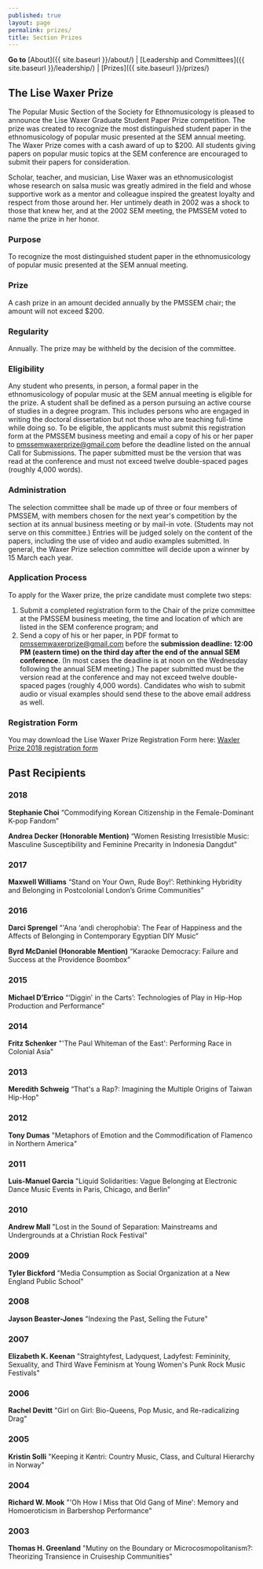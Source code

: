 ```yaml
---
published: true
layout: page
permalink: prizes/
title: Section Prizes
---
```

**Go to** [About]({{ site.baseurl }}/about/) \| [Leadership and Committees]({{ site.baseurl }}/leadership/) \| [Prizes]({{ site.baseurl }}/prizes/)

## The Lise Waxer Prize

The Popular Music Section of the Society for Ethnomusicology is pleased to announce the Lise Waxer Graduate Student Paper Prize competition. The prize was created to recognize the most distinguished student paper in the ethnomusicology of popular music presented at the SEM annual meeting. The Waxer Prize comes with a cash award of up to $200. All students giving papers on popular music topics at the SEM conference are encouraged to submit their papers for consideration.

Scholar, teacher, and musician, Lise Waxer was an ethnomusicologist whose research on salsa music was greatly admired in the field and whose supportive work as a mentor and colleague inspired the greatest loyalty and respect from those around her. Her untimely death in 2002 was a shock to those that knew her, and at the 2002 SEM meeting, the PMSSEM voted to name the prize in her honor.

### Purpose

To recognize the most distinguished student paper in the ethnomusicology of popular music presented at the SEM annual meeting.

### Prize

A cash prize in an amount decided annually by the PMSSEM chair; the amount will not exceed $200.

### Regularity

Annually. The prize may be withheld by the decision of the committee.

### Eligibility

Any student who presents, in person, a formal paper in the ethnomusicology of popular music at the SEM annual meeting is eligible for the prize. A student shall be defined as a person pursuing an active course of studies in a degree program. This includes persons who are engaged in writing the doctoral dissertation but not those who are teaching full-time while doing so. To be eligible, the applicants must submit this registration form at the PMSSEM business meeting and email a copy of his or her paper to [pmssemwaxerprize@gmail.com](pmssemwaxerprize@gmail.com) before the deadline listed on the annual Call for Submissions. The paper submitted must be the version that was read at the conference and must not exceed twelve double-spaced pages (roughly 4,000 words).

### Administration

The selection committee shall be made up of three or four members of PMSSEM, with members chosen for the next year's competition by the section at its annual business meeting or by mail-in vote. (Students may not serve on this committee.) Entries will be judged solely on the content of the papers, including the use of video and audio examples submitted. In general, the Waxer Prize selection committee will decide upon a winner by 15 March each year.

### Application Process

To apply for the Waxer prize, the prize candidate must complete two steps:

1. Submit a completed registration form to the Chair of the prize committee at the PMSSEM business meeting, the time and location of which are listed in the SEM conference program; and
2. Send a copy of his or her paper, in PDF format to [pmssemwaxerprize@gmail.com](pmssemwaxerprize@gmail.com) before the **submission deadline: 12:00 PM (eastern time) on the third day after the end of the annual SEM conference**. (In most cases the deadline is at noon on the Wednesday following the annual SEM meeting.) The paper submitted must be the version read at the conference and may not exceed twelve double-spaced pages (roughly 4,000 words). Candidates who wish to submit audio or visual examples should send these to the above email address as well.

### Registration Form

You may download the Lise Waxer Prize Registration Form here: [Waxler Prize 2018 registration form](http://pmssem.wdfiles.com/local--files/lise-waxer-prize/Waxler%20Prize%202018%20registration%20form.pdf)

## Past Recipients

### 2018

**Stephanie Choi** “Commodifying Korean Citizenship in the Female-Dominant K-pop Fandom”

**Andrea Decker (Honorable Mention)** “Women Resisting Irresistible Music: Masculine Susceptibility and Feminine Precarity in Indonesia Dangdut”

### 2017

**Maxwell Williams** “Stand on Your Own, Rude Boy!’: Rethinking Hybridity and Belonging in Postcolonial London’s Grime Communities”

### 2016

**Darci Sprengel** “'Ana ‘andi cherophobia’: The Fear of Happiness and the Affects of Belonging in Contemporary Egyptian DIY Music”

**Byrd McDaniel (Honorable Mention)** “Karaoke Democracy: Failure and Success at the Providence Boombox”

### 2015

**Michael D’Errico** “‘Diggin’ in the Carts’: Technologies of Play in Hip-Hop Production and Performance”

### 2014

**Fritz Schenker** "'The Paul Whiteman of the East': Performing Race in Colonial Asia"

### 2013

**Meredith Schweig** “That's a Rap?: Imagining the Multiple Origins of Taiwan Hip-Hop"

### 2012

**Tony Dumas** "Metaphors of Emotion and the Commodification of Flamenco in Northern America"

### 2011

**Luis-Manuel Garcia** "Liquid Solidarities: Vague Belonging at Electronic Dance Music Events in Paris, Chicago, and Berlin"

### 2010

**Andrew Mall** "Lost in the Sound of Separation: Mainstreams and Undergrounds at a Christian Rock Festival"

### 2009

**Tyler Bickford** "Media Consumption as Social Organization at a New England Public School"

### 2008

**Jayson Beaster-Jones** "Indexing the Past, Selling the Future"

### 2007

**Elizabeth K. Keenan** "Straightyfest, Ladyquest, Ladyfest: Femininity, Sexuality, and Third Wave Feminism at Young Women's Punk Rock Music Festivals"

### 2006

**Rachel Devitt** "Girl on Girl: Bio-Queens, Pop Music, and Re-radicalizing Drag"

### 2005

**Kristin Solli** "Keeping it Køntri: Country Music, Class, and Cultural Hierarchy in Norway"

### 2004

**Richard W. Mook** "'Oh How I Miss that Old Gang of Mine': Memory and Homoeroticism in Barbershop Performance"

### 2003

**Thomas H. Greenland** "Mutiny on the Boundary or Microcosmopolitanism?: Theorizing Transience in Cruiseship Communities"